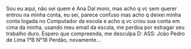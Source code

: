 Sou eu aqui, não sei quem é Ana Dal moro, mas acho q vc sem querer entrou na minha conta, eu sei, parece confuso mas acho q deixei minha conta logada no Computador da escola e acho q vc criou sua conta em cima da minha, usando meu email da escola, me perdoa por estragar seu trabalho duro. Espero que compreenda, me desculpa D:
ASS: João Pedro de Lima 1°B N°18
Perdão, novamente...

